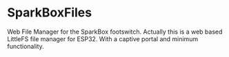 # SparkBoxFiles
Web File Manager for the SparkBox footswitch. 
Actually this is a web based LittleFS file manager for ESP32. With a captive portal and minimum functionality. 
